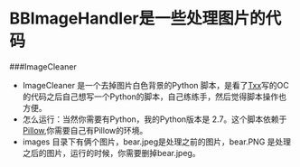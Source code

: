 # BBImageHandler是一些处理图片的代码
###ImageCleaner
* ImageCleaner 是一个去掉图片白色背景的Python 脚本，是看了[Txx](http://mp.weixin.qq.com/s?__biz=MzIwMTYzMzcwOQ==&mid=2650948447&idx=1&sn=7718c3c319ec05df74ce7d68535665d3&scene=1&srcid=0908Z3m2QPZAsElkXaXIMe4W#rd)写的OC的代码之后自己想写一个Python的脚本，自己练练手，然后觉得脚本操作也方便。
* 怎么运行：当然你需要有Python，我的Python版本是 2.7。这个脚本依赖于[Pillow](https://pillow.readthedocs.io/en/3.3.x/),你需要自己有Pillow的环境。
* images 目录下有俩个图片，bear.jpeg是处理之前的图片，bear.PNG 是处理之后的图片，运行的时候，你需要删掉bear.jpeg。
